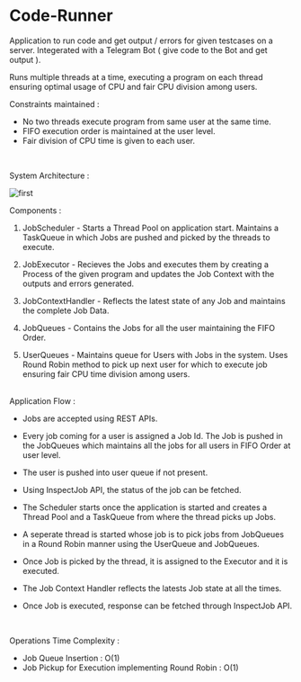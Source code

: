 # Code-Runner

Application to run code and get output / errors for given testcases on a server.
Integerated with a Telegram Bot ( give code to the Bot and get output ).

Runs multiple threads at a time, executing a program on each thread ensuring optimal usage of CPU and fair CPU division among users.

Constraints maintained : 
- No two threads execute program from same user at the same time.
- FIFO execution order is maintained at the user level.
- Fair division of CPU time is given to each user.
<br>

System Architecture : 

![first](https://github.com/sacihn173/Code-Runner/assets/73626851/7f3fbdb9-516a-4ee7-91d6-0b6b56eed0fe)


Components : 

1. JobScheduler - Starts a Thread Pool on application start. Maintains a TaskQueue in which Jobs are pushed and picked by the threads to execute.

2. JobExecutor - Recieves the Jobs and executes them by creating a Process of the given program and updates the Job Context with the outputs and errors generated.

3. JobContextHandler - Reflects the latest state of any Job and maintains the complete Job Data.

4. JobQueues - Contains the Jobs for all the user maintaining the FIFO Order.

5. UserQueues - Maintains queue for Users with Jobs in the system. Uses Round Robin method to pick up next user for which to execute job ensuring fair CPU time division among users.


<br>
Application Flow : 

- Jobs are accepted using REST APIs.
- Every job coming for a user is assigned a Job Id. The Job is pushed in the JobQueues which maintains all the jobs for all users in FIFO Order at user level.
- The user is pushed into user queue if not present.
- Using InspectJob API, the status of the job can be fetched.

- The Scheduler starts once the application is started and creates a Thread Pool and a TaskQueue from where the thread picks up Jobs.
- A seperate thread is started whose job is to pick jobs from JobQueues in a Round Robin manner using the UserQueue and JobQueues.
- Once Job is picked by the thread, it is assigned to the Executor and it is executed.
- The Job Context Handler reflects the latests Job state at all the times.
- Once Job is executed, response can be fetched through InspectJob API.
<br>

Operations Time Complexity : 
<br>
- Job Queue Insertion : O(1)
- Job Pickup for Execution implementing Round Robin : O(1)


